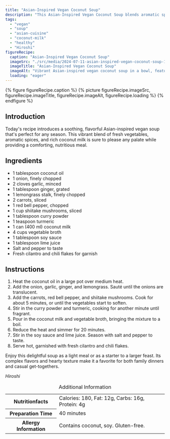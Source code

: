 ```yaml
---
title: "Asian-Inspired Vegan Coconut Soup"
description: "This Asian-Inspired Vegan Coconut Soup blends aromatic spices, vegetables, and coconut milk for a comforting and nutritious meal. Perfect for any season!"
tags:
  - "vegan"
  - "soup"
  - "asian-cuisine"
  - "coconut-milk"
  - "healthy"
  - "Hiroshi"
figureRecipe: 
  caption: "Asian-Inspired Vegan Coconut Soup"
  imageSrc: "./src/media/2024-07-11-asian-inspired-vegan-coconut-soup-1870.png"
  imageTitle: "Asian-Inspired Vegan Coconut Soup"
  imageAlt: "Vibrant Asian-inspired vegan coconut soup in a bowl, featuring carrots, red bell pepper, and shiitake mushrooms, garnished with cilantro and chili flakes, on a wooden table."
  loading: "eager"
---
```


{% figure figureRecipe.caption %}
{% picture figureRecipe.imageSrc, figureRecipe.imageTitle, figureRecipe.imageAlt, figureRecipe.loading %}
{% endfigure %}

## Introduction

Today's recipe introduces a soothing, flavorful Asian-inspired vegan soup that's perfect for any season. This vibrant blend of fresh vegetables, aromatic spices, and rich coconut milk is sure to please any palate while providing a comforting, nutritious meal.

## Ingredients

- 1 tablespoon coconut oil 
- 1 onion, finely chopped 
- 2 cloves garlic, minced 
- 1 tablespoon ginger, grated 
- 1 lemongrass stalk, finely chopped 
- 2 carrots, sliced 
- 1 red bell pepper, chopped 
- 1 cup shiitake mushrooms, sliced 
- 1 tablespoon curry powder 
- 1 teaspoon turmeric 
- 1 can (400 ml) coconut milk 
- 4 cups vegetable broth 
- 1 tablespoon soy sauce 
- 1 tablespoon lime juice 
- Salt and pepper to taste 
- Fresh cilantro and chili flakes for garnish

## Instructions

1. Heat the coconut oil in a large pot over medium heat. 
2. Add the onion, garlic, ginger, and lemongrass. Sauté until the onions are translucent. 
3. Add the carrots, red bell pepper, and shiitake mushrooms. Cook for about 5 minutes, or until the vegetables start to soften. 
4. Stir in the curry powder and turmeric, cooking for another minute until fragrant. 
5. Pour in the coconut milk and vegetable broth, bringing the mixture to a boil. 
6. Reduce the heat and simmer for 20 minutes. 
7. Stir in the soy sauce and lime juice. Season with salt and pepper to taste. 
8. Serve hot, garnished with fresh cilantro and chili flakes.

Enjoy this delightful soup as a light meal or as a starter to a larger feast. Its complex flavors and hearty texture make it a favorite for both family dinners and casual get-togethers.

*Hiroshi*

<table><caption class='sr-only'>Additional Information</caption><tr><th>Nutritionfacts</th><td>Calories: 180, Fat: 12g, Carbs: 16g, Protein: 4g&nbsp;</td></tr><tr><th>Preparation Time</th><td>40 minutes&nbsp;</td></tr><tr><th>Allergy Information</th><td>Contains coconut, soy. Gluten-free.&nbsp;</td></tr></table>

